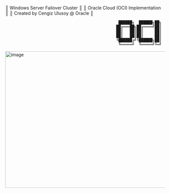 
   ║            Windows Server Failover Cluster            ║
   ║           Oracle Cloud (OCI) Implementation           ║
   ║           Created by Cengiz Ulusoy @ Oracle           ║


                                                      ██████╗  ██████╗██╗
                                                     ██╔═══██╗██╔════╝██║
                                                     ██║   ██║██║     ██║
                                                     ██║   ██║██║     ██║
                                                     ╚██████╔╝╚██████╗██║
                                                      ╚═════╝  ╚═════╝╚═╝
                  
<img width="1027" height="431" alt="image" src="https://github.com/user-attachments/assets/02295cfd-59e9-4b08-b280-26c9047f2fa0" />
